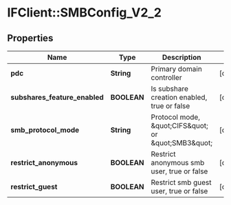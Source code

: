 # IFClient::SMBConfig_V2_2

## Properties
Name | Type | Description | Notes
------------ | ------------- | ------------- | -------------
**pdc** | **String** | Primary domain controller | [optional] 
**subshares_feature_enabled** | **BOOLEAN** | Is subshare creation enabled, true or false | [optional] 
**smb_protocol_mode** | **String** | Protocol mode, \&quot;CIFS\&quot; or \&quot;SMB3\&quot; | [optional] 
**restrict_anonymous** | **BOOLEAN** | Restrict anonymous smb user, true or false | [optional] 
**restrict_guest** | **BOOLEAN** | Restrict smb guest user, true or false | [optional] 


